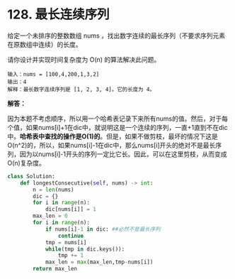 # 128. 最长连续序列

给定一个未排序的整数数组 nums ，找出数字连续的最长序列（不要求序列元素在原数组中连续）的长度。

请你设计并实现时间复杂度为 O(n) 的算法解决此问题。

```
输入：nums = [100,4,200,1,3,2]
输出：4
解释：最长数字连续序列是 [1, 2, 3, 4]。它的长度为 4。
```

**解答：**

因为本题不考虑顺序，所以用一个哈希表记录下来所有nums的值。然后，对于每个值，如果nums[i]+1在dic中，就说明这是一个连续的序列，一直+1直到不在dic中。**哈希表中查找的操作是O(1)的**。但是，如果不做剪枝，最坏的情况下这是O(n^2)的，所以，如果nums[i]-1在dic中，那么nums[i]开头的绝对不是最长序列，因为以nums[i]-1开头的序列一定比它长。因此，可以在这里剪枝，从而变成O(n)复杂度。

```python
class Solution:
    def longestConsecutive(self, nums) -> int:
        n = len(nums)
        dic = {}
        for i in range(n):
            dic[nums[i]] = 1
        max_len = 0
        for i in range(n):
            if nums[i]-1 in dic: ##必然不是最长序列
                continue
            tmp = nums[i]
            while(tmp in dic.keys()):
                tmp += 1
            max_len = max(max_len,tmp-nums[i])
        return max_len
```

